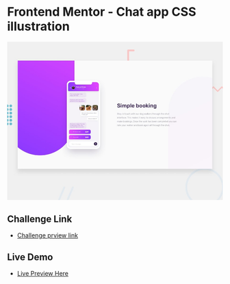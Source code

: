 # Frontend Mentor - Chat app CSS illustration

![Design preview for the Chat app CSS illustration coding challenge](./design/desktop-preview.jpg)

## Challenge Link

- [Challenge prview link](https://www.frontendmentor.io/challenges/chat-app-css-illustration-O5auMkFqY)

## Live Demo

- [Live Preview Here](https://chat-app-css-illustration-mo3bassias-projects.vercel.app)
